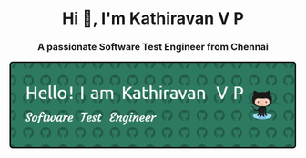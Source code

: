 
<h1 align="center">Hi 👋, I'm Kathiravan V P</h1>
<h3 align="center">A passionate Software Test Engineer from Chennai</h3>

![Header](./github-header-image.png)
